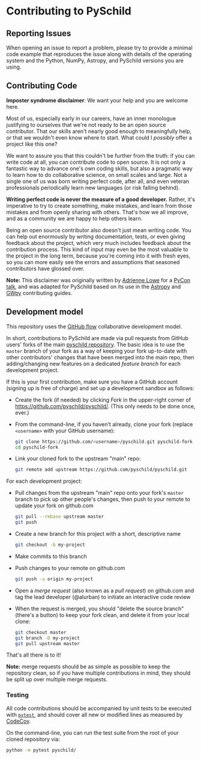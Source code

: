 # Contributing to PySchild

## Reporting Issues

When opening an issue to report a problem, please try to provide a minimal code
example that reproduces the issue along with details of the operating
system and the Python, NumPy, Astropy, and PySchild versions you are using.

## Contributing Code

**Imposter syndrome disclaimer**: We want your help and you are welcome here.

Most of us, especially early in our careers, have an inner monologue justifying
to ourselves that we're not ready to be an open source contributor. That our
skills aren't nearly good enough to meaningfully help, or that we wouldn't even
know where to start. What could I *possibly* offer a project like this one?

We want to assure you that this couldn't be further from the truth: if you can
write code at all, you can contribute code to open source. It is not only a
fantastic way to advance one's own coding skills, but also a pragmatic way
to learn how to do collaborative science, on small scales and large. Not a
single one of us was born writing perfect code, after all, and even veteran
professionals periodically learn new languages (or risk falling behind).

**Writing perfect code is never the measure of a good developer.** Rather, it's
imperative to try to create something, make mistakes, and learn from those
mistakes and from openly sharing with others. That's how we all improve, and
as a community we are happy to help others learn.

Being an open source contributor also doesn't just mean writing code. You can
help out enormously by writing documentation, tests, or even giving feedback
about the project, which very much includes feedback about the contribution
process. This kind of input may even be the most valuable to the project in the
long term, because you're coming into it with fresh eyes, so you can more
easily see the errors and assumptions that seasoned contributors have glossed
over.

**Note:** This disclaimer was originally written by
[Adrienne Lowe](https://github.com/adriennefriend) for a
[PyCon talk](https://www.youtube.com/watch?v=6Uj746j9Heo), and was adapted for
PySchild based on its use in the [Astropy](https://github.com/astropy/astropy/)
and [GWpy](https://github.com/gwpy/gwpy/) contributing guides.

## Development model

This repository uses the [GitHub flow](https://guides.github.com/introduction/flow/)
collaborative development model.

In short, contributions to PySchild are made via pull requests from GitHub
users' forks of the main [pyschild repository](https://github.com/pyschild/pyschild).
The basic idea is to use the `master` branch of your fork as a way of keeping
your fork up-to-date with other contributors' changes that have been merged
into the main repo, then adding/changing new features on a dedicated *feature
branch* for each development project.

If this is your first contribution, make sure you have a GitHub account
(signing up is free of charge) and set up a development sandbox as follows:

*   Create the fork (if needed) by clicking *Fork* in the upper-right corner of
    <https://github.com/pyschild/pyschild/>. (This only needs to be done once,
    ever.)

*   From the command-line, if you haven't already, clone your fork (replace
    `<username>` with your GitHub username):

    ```bash
    git clone https://github.com/<username>/pyschild.git pyschild-fork
    cd pyschild-fork
    ```

*   Link your cloned fork to the upstream "main" repo:

    ```bash
    git remote add upstream https://github.com/pyschild/pyschild.git
    ```

For each development project:

*   Pull changes from the upstream "main" repo onto your fork's `master` branch
    to pick up other people's changes, then push to your remote to update your
    fork on github.com

    ```bash
    git pull --rebase upstream master
    git push
    ```

*   Create a new branch for this project with a short, descriptive name

    ```bash
    git checkout -b my-project
    ```

*   Make commits to this branch

*   Push changes to your remote on github.com

    ```bash
    git push -u origin my-project
    ```

*   Open a *merge request* (also known as a *pull request*) on github.com and
    tag the lead developer (@alurban) to initiate an interactive code review

*   When the request is merged, you should "delete the source branch" (there's a
    button) to keep your fork clean, and delete it from your local clone:

    ```bash
    git checkout master
    git branch -D my-project
    git pull upstream master
    ```

That's all there is to it!

**Note:** merge requests should be as simple as possible to keep the repository
clean, so if you have multiple contributions in mind, they should be split up
over multiple merge requests.

### Testing

All code contributions should be accompanied by unit tests to be executed with
[`pytest`](https://docs.pytest.org/en/latest/), and should cover all new or
modified lines as measured by [CodeCov](https://codecov.io).

On the command-line, you can run the test suite from the root of your cloned
repository via:

```bash
python -m pytest pyschild/
```
